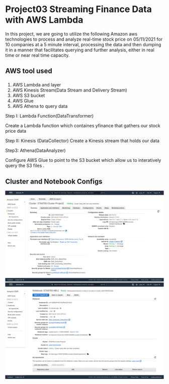 # Project03 Streaming Finance Data with AWS Lambda
In this project, we are going to utilize the following Amazon aws technologies to process and analyze real-time stock price on 05/11/2021 for 10 companies at a 5 minute interval, processing the data and then dumping it in a manner that facilitates querying and further analysis, either in real time or near real time capacity.


## AWS tool used

###
1. AWS Lambda and layer
2. AWS Kinesis Stream(Data Stream and Delivery Stream)
3. AWS S3 bucket
4. AWS Glue 
5. AWS Athena to query data 

Step I: Lambda Function(DataTransformer)


Create a Lambda function which containes yfinance that gathers our stock price data 

Step II: Kinesis (DataCollector)
Create a Kinesis stream that holds our data

Step3: Athena(DataAnalyzer)

Configure AWS Glue to point to the S3 bucket which allow us to interatively query the S3 files .




## Cluster and Notebook Configs
![cluster](https://github.com/KY0409/Project2/blob/main/cluster_configuration.png)
![notebook](https://github.com/KY0409/Project2/blob/main/notebook_configuration.png)
